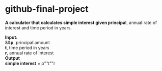 # github-final-project
<b>A calculator that calculates simple interest given principal</b>, annual rate of interest and time period in years.

<b>Input:</b><br>
   &&<b>p</b>, principal amount <br>
   <b>t</b>, time period in years<br>
   <b>r</b>, annual rate of interest<br>
<b>Output</b><br>
  <b>simple interest</b> = p"*"t"*"r
